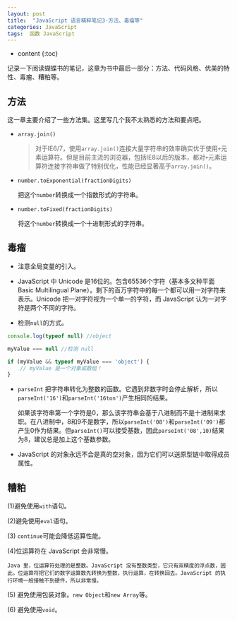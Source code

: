 ```yaml
---
layout: post
title:  "JavaScript 语言精粹笔记3-方法、毒瘤等"
categories: JavaScript
tags:  函数 JavaScript
---
```


* content
{:toc}

记录一下阅读蝴蝶书的笔记，这章为书中最后一部分：方法、代码风格、优美的特性、毒瘤、糟粕等。






## 方法

这一章主要介绍了一些方法集。这里写几个我不太熟悉的方法和要点吧。

* `array.join()`

    > 对于IE6/7，使用`array.join()`连接大量字符串的效率确实优于使用`+`元素运算符。但是目前主流的浏览器，包括IE8以后的版本，都对`+`元素运算符连接字符串做了特别优化，性能已经显著高于`array.join()`。

* `number.toExponential(fractionDigits)`

    把这个`number`转换成一个指数形式的字符串。

* `number.toFixed(fractionDigits)`

    将这个`number`转换成一个十进制形式的字符串。


## 毒瘤

* 注意全局变量的引入。

* JavaScript 中 Unicode 是16位的。包含65536个字符（基本多文种平面 Basic Multilingual Plane）。剩下的百万字符中的每一个都可以用一对字符来表示。Unicode 把一对字符视为一个单一的字符，而 JavaScript 认为一对字符是两个不同的字符。

* 检测`null`的方式。

```js
console.log(typeof null) //object

myValue === null //检测 null

if (myValue && typeof myValue === 'object') {
    // myValue 是一个对象或数组！
}
```

* `parseInt` 把字符串转化为整数的函数。它遇到非数字时会停止解析，所以`parseInt('16')`和`parseInt('16ton')`产生相同的结果。

    如果该字符串第一个字符是0，那么该字符串会基于八进制而不是十进制来求职。在八进制中，8和9不是数字，所以`parseInt('08')`和`parseInt('09')`都产生0作为结果。但`parseInt()`可以接受基数，因此`parseInt('08',10)`结果为8，建议总是加上这个基数参数。

* JavaScript 的对象永远不会是真的空对象，因为它们可以送原型链中取得成员属性。

## 糟粕

 (1)避免使用`with`语句。

 (2)避免使用`eval`语句。

 (3) `continue`可能会降低运算性能。

 (4)位运算符在 JavaScript 会非常慢。

    Java 里，位运算符处理的是整数。JavaScript 没有整数类型，它只有双精度的浮点数，因此，位运算符把它们的数字运算数先转换为整数，执行运算，在转换回去。JavaScript 的执行环境一般接触不到硬件，所以非常慢。

(5) 避免使用包装对象。`new Object`和`new Array`等。

(6) 避免使用`void`。

